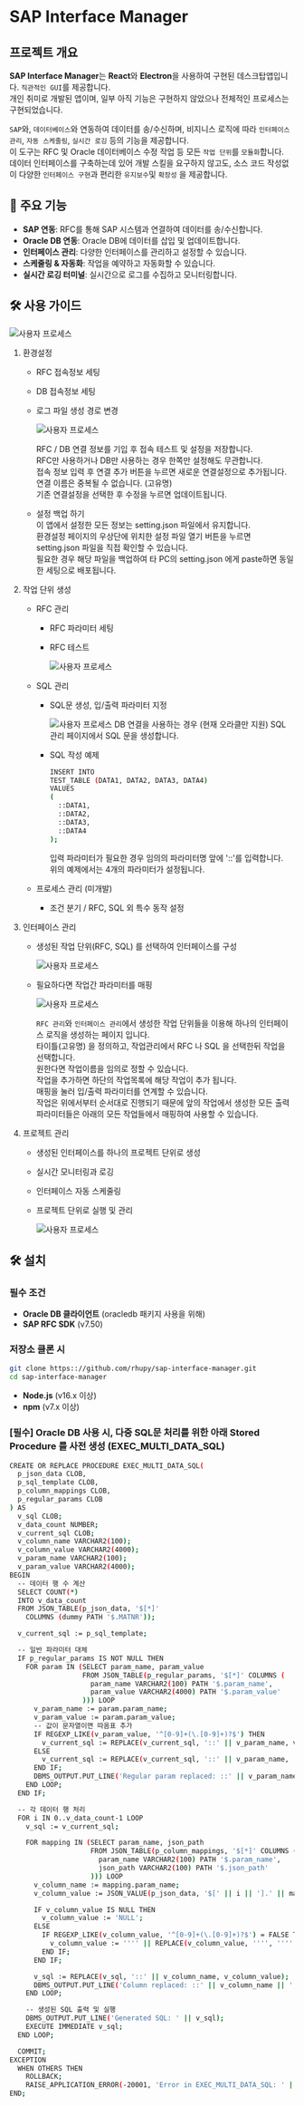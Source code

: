 # SAP Interface Manager

## 프로젝트 개요

**SAP Interface Manager**는 **React**와 **Electron**을 사용하여 구현된 데스크탑앱입니다.
`직관적인 GUI`를 제공합니다.\
개인 취미로 개발된 앱이며, 일부 아직 기능은 구현하지 않았으나 전체적인 프로세스는 구현되었습니다.

`SAP`와, `데이터베이스`와 연동하여 데이터를 송/수신하며, 비지니스 로직에 따라 `인터페이스 관리`, `자동 스케줄링`, `실시간 로깅` 등의 기능을 제공합니다.\
이 도구는 RFC 및 Oracle 데이터베이스 수정 작업 등 모든 `작업 단위`를 `모듈화`합니다.\
데이터 인터페이스를 구축하는데 있어 개발 스킬을 요구하지 않고도, 소스 코드 작성없이 다양한 `인터페이스 구현`과 편리한 `유지보수`및 `확장성` 을 제공합니다.

## 🚀 주요 기능

- **SAP 연동**: RFC를 통해 SAP 시스템과 연결하여 데이터를 송/수신합니다.
- **Oracle DB 연동**: Oracle DB에 데이터를 삽입 및 업데이트합니다.
- **인터페이스 관리**: 다양한 인터페이스를 관리하고 설정할 수 있습니다.
- **스케줄링 & 자동화**: 작업을 예약하고 자동화할 수 있습니다.
- **실시간 로깅 터미널**: 실시간으로 로그를 수집하고 모니터링합니다.

## 🛠️ 사용 가이드

![사용자 프로세스](public/guide.png)

1. 환경설정

   - RFC 접속정보 세팅
   - DB 접속정보 세팅
   - 로그 파일 생성 경로 변경

     ![사용자 프로세스](public/config.png)

     RFC / DB 연결 정보를 기입 후 접속 테스트 및 설정을 저장합니다.\
      RFC만 사용하거나 DB만 사용하는 경우 한쪽만 설정해도 무관합니다.\
      접속 정보 입력 후 연결 추가 버튼을 누르면 새로운 연결설정으로 추가됩니다.\
      연결 이름은 중복될 수 없습니다. (고유명)\
      기존 연결설정을 선택한 후 수정을 누르면 업데이트됩니다.

   - 설정 백업 하기\
     이 앱에서 설정한 모든 정보는 setting.json 파일에서 유지합니다.\
     환경설정 페이지의 우상단에 위치한 설정 파일 열기 버튼을 누르면 setting.json 파일을 직접 확인할 수 있습니다.\
     필요한 경우 해당 파일을 백업하여 타 PC의 setting.json 에게 paste하면 동일한 세팅으로 배포됩니다.

2. 작업 단위 생성

   - RFC 관리

     - RFC 파라미터 세팅
     - RFC 테스트

       ![사용자 프로세스](public/rfc.png)

   - SQL 관리

     - SQL문 생성, 입/출력 파라미터 지정

       ![사용자 프로세스](public/sql.png)
       DB 연결을 사용하는 경우 (현재 오라클만 지원) SQL 관리 페이지에서 SQL 문을 생성합니다.

     - SQL 작성 예제

       ```bash
       INSERT INTO
       TEST_TABLE (DATA1, DATA2, DATA3, DATA4)
       VALUES
       (
         ::DATA1,
         ::DATA2,
         ::DATA3,
         ::DATA4
       );
       ```

       입력 파라미터가 필요한 경우 임의의 파라미터명 앞에 '::'를 입력합니다.\
       위의 예제에서는 4개의 파라미터가 설정됩니다.

   - 프로세스 관리 (미개발)
     - 조건 분기 / RFC, SQL 외 특수 동작 설정

3. 인터페이스 관리

   - 생성된 작업 단위(RFC, SQL) 를 선택하여 인터페이스를 구성

     ![사용자 프로세스](public/if.png)

   - 필요하다면 작업간 파라미터를 매핑

     ![사용자 프로세스](public/if2.png)

     `RFC 관리`와 `인터페이스 관리`에서 생성한 작업 단위들을 이용해 하나의 인터페이스 로직을 생성하는 페이지 입니다.\
      타이틀(고유명) 을 정의하고, 작업관리에서 RFC 나 SQL 을 선택한뒤 작업을 선택합니다.\
      원한다면 작업이름을 임의로 정할 수 있습니다.\
      작업을 추가하면 하단의 작업목록에 해당 작업이 추가 됩니다.\
      매핑을 눌러 입/출력 파라미터를 연계할 수 있습니다.\
      작업은 위에서부터 순서대로 진행되기 때문에 앞의 작업에서 생성한 모든 출력 파라미터들은 아래의 모든 작업들에서 매핑하여 사용할 수 있습니다.

4. 프로젝트 관리

   - 생성된 인터페이스를 하나의 프로젝트 단위로 생성
   - 실시간 모니터링과 로깅
   - 인터페이스 자동 스케줄링
   - 프로젝트 단위로 실행 및 관리

     ![사용자 프로세스](public/prj.gif)

## 🛠️ 설치

### 필수 조건

- **Oracle DB 클라이언트** (oracledb 패키지 사용을 위해)
- **SAP RFC SDK** (v7.50)

### 저장소 클론 시

```bash
git clone https:://github.com/rhupy/sap-interface-manager.git
cd sap-interface-manager
```

- **Node.js** (v16.x 이상)
- **npm** (v7.x 이상)

### [필수] Oracle DB 사용 시, 다중 SQL문 처리를 위한 아래 Stored Procedure 를 사전 생성 (EXEC_MULTI_DATA_SQL)

```bash
CREATE OR REPLACE PROCEDURE EXEC_MULTI_DATA_SQL(
  p_json_data CLOB,
  p_sql_template CLOB,
  p_column_mappings CLOB,
  p_regular_params CLOB
) AS
  v_sql CLOB;
  v_data_count NUMBER;
  v_current_sql CLOB;
  v_column_name VARCHAR2(100);
  v_column_value VARCHAR2(4000);
  v_param_name VARCHAR2(100);
  v_param_value VARCHAR2(4000);
BEGIN
  -- 데이터 행 수 계산
  SELECT COUNT(*)
  INTO v_data_count
  FROM JSON_TABLE(p_json_data, '$[*]'
    COLUMNS (dummy PATH '$.MATNR'));

  v_current_sql := p_sql_template;

  -- 일반 파라미터 대체
  IF p_regular_params IS NOT NULL THEN
    FOR param IN (SELECT param_name, param_value
                  FROM JSON_TABLE(p_regular_params, '$[*]' COLUMNS (
                    param_name VARCHAR2(100) PATH '$.param_name',
                    param_value VARCHAR2(4000) PATH '$.param_value'
                  ))) LOOP
      v_param_name := param.param_name;
      v_param_value := param.param_value;
      -- 값이 문자열이면 따옴표 추가
      IF REGEXP_LIKE(v_param_value, '^[0-9]+(\.[0-9]+)?$') THEN
        v_current_sql := REPLACE(v_current_sql, '::' || v_param_name, v_param_value);
      ELSE
        v_current_sql := REPLACE(v_current_sql, '::' || v_param_name, '''' || REPLACE(v_param_value, '''', '''''') || '''');
      END IF;
      DBMS_OUTPUT.PUT_LINE('Regular param replaced: ::' || v_param_name || ' -> ' || v_param_value);
    END LOOP;
  END IF;

  -- 각 데이터 행 처리
  FOR i IN 0..v_data_count-1 LOOP
    v_sql := v_current_sql;

    FOR mapping IN (SELECT param_name, json_path
                    FROM JSON_TABLE(p_column_mappings, '$[*]' COLUMNS (
                      param_name VARCHAR2(100) PATH '$.param_name',
                      json_path VARCHAR2(100) PATH '$.json_path'
                    ))) LOOP
      v_column_name := mapping.param_name;
      v_column_value := JSON_VALUE(p_json_data, '$[' || i || '].' || mapping.json_path);

      IF v_column_value IS NULL THEN
        v_column_value := 'NULL';
      ELSE
        IF REGEXP_LIKE(v_column_value, '^[0-9]+(\.[0-9]+)?$') = FALSE THEN
          v_column_value := '''' || REPLACE(v_column_value, '''', '''''') || '''';
        END IF;
      END IF;

      v_sql := REPLACE(v_sql, '::' || v_column_name, v_column_value);
      DBMS_OUTPUT.PUT_LINE('Column replaced: ::' || v_column_name || ' -> ' || v_column_value);
    END LOOP;

    -- 생성된 SQL 출력 및 실행
    DBMS_OUTPUT.PUT_LINE('Generated SQL: ' || v_sql);
    EXECUTE IMMEDIATE v_sql;
  END LOOP;

  COMMIT;
EXCEPTION
  WHEN OTHERS THEN
    ROLLBACK;
    RAISE_APPLICATION_ERROR(-20001, 'Error in EXEC_MULTI_DATA_SQL: ' || SQLERRM);
END;
```
